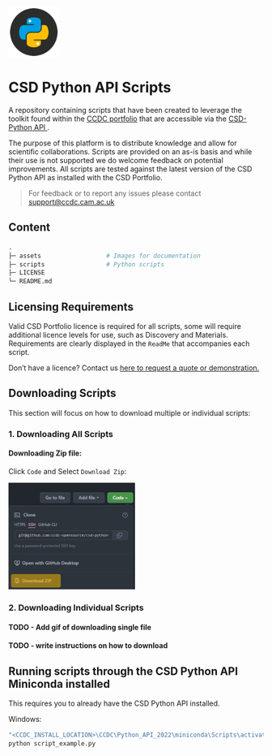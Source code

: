 <img src="assets/csd-python-api-logo.png" width="100px">

# CSD Python API Scripts


A repository containing scripts that have been created to leverage the toolkit found within
the [CCDC portfolio](https://www.ccdc.cam.ac.uk/solutions/) that are accessible via
the [CSD-Python API ](https://www.ccdc.cam.ac.uk/solutions/csd-core/components/csd-python-api/).

The purpose of this platform is to distribute knowledge and allow for scientific collaborations. Scripts are provided on an as-is basis and while their use is not supported we do welcome feedback on potential improvements. All scripts are tested against the latest version of the CSD Python API as installed with the CSD Portfolio.

> For feedback or to report any issues please contact [support@ccdc.cam.ac.uk](support@ccdc.cam.ac.uk)

## Content 

```graphql
.
├─ assets                  # Images for documentation
├─ scripts                 # Python scripts 
├─ LICENSE
└─ README.md
```

## Licensing Requirements 

Valid CSD Portfolio licence is required for all scripts, some will require additional licence levels for use, such as Discovery and Materials. Requirements are clearly displayed in the `ReadMe` that accompanies each script. 

Don’t have a licence? Contact us [here to request a quote or demonstration.](https://www.ccdc.cam.ac.uk/theccdcprofile/contactus/)

## Downloading Scripts

This section will focus on how to download multiple or individual scripts: 

### 1. Downloading All Scripts 


#### Downloading Zip file: 
Click `Code` and Select `Download Zip`:

<img src="assets/download_zip.png" width="250px">


### 2. Downloading Individual Scripts

#### TODO - Add gif of downloading single file
#### TODO - write instructions on how to download


## Running scripts through the CSD Python API Miniconda installed 

This requires you to already have the CSD Python API installed. 

Windows: 
```cmd
"<CCDC_INSTALL_LOCATION>\CCDC\Python_API_2022\miniconda\Scripts\activate.bat"
python script_example.py
```